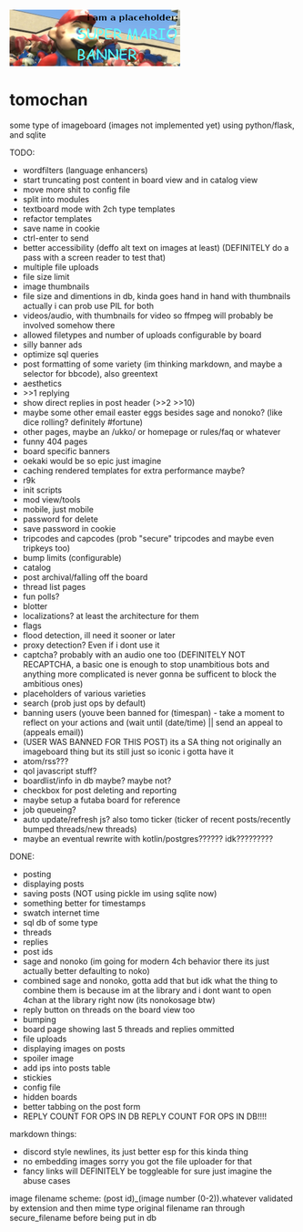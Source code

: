 ![silly mario banner that says "i am a placeholder: SUPER MARIO BANNER" and the picture is a bunch of fucked up marios in gm_construct](static/banners/placeholderbanner.png)
# tomochan

some type of imageboard (images not implemented yet) using python/flask, and sqlite

TODO:
- wordfilters (language enhancers)
- start truncating post content in board view and in catalog view
- move more shit to config file
- split into modules
- textboard mode with 2ch type templates
- refactor templates
- save name in cookie
- ctrl-enter to send
- better accessibility (deffo alt text on images at least) (DEFINITELY do a pass with a screen reader to test that)
- multiple file uploads
- file size limit
- image thumbnails
- file size and dimentions in db, kinda goes hand in hand with thumbnails actually i can prob use PIL for both
- videos/audio, with thumbnails for video so ffmpeg will probably be involved somehow there
- allowed filetypes and number of uploads configurable by board
- silly banner ads
- optimize sql queries
- post formatting of some variety (im thinking markdown, and maybe a selector for bbcode), also greentext
- aesthetics
- \>\>1 replying
- show direct replies in post header (\>\>2 \>\>10)
- maybe some other email easter eggs besides sage and nonoko? (like dice rolling? definitely #fortune)
- other pages, maybe an /ukko/ or homepage or rules/faq or whatever
- funny 404 pages
- board specific banners
- oekaki would be so epic just imagine
- caching rendered templates for extra performance maybe?
- r9k
- init scripts
- mod view/tools
- mobile, just mobile
- password for delete
- save password in cookie
- tripcodes and capcodes (prob "secure" tripcodes and maybe even tripkeys too)
- bump limits (configurable)
- catalog
- post archival/falling off the board
- thread list pages
- fun polls?
- blotter
- localizations? at least the architecture for them
- flags
- flood detection, ill need it sooner or later
- proxy detection? Even if i dont use it
- captcha? probably with an audio one too (DEFINITELY NOT RECAPTCHA, a basic one is enough to stop unambitious bots and anything more complicated is never gonna be sufficent to block the ambitious ones)
- placeholders of various varieties
- search (prob just ops by default)
- banning users (youve been banned for (timespan) - take a moment to reflect on your actions and (wait until (date/time) || send an appeal to (appeals email))
- (USER WAS BANNED FOR THIS POST) its a SA thing not originally an imageboard thing but its still just so iconic i gotta have it
- atom/rss???
- qol javascript stuff?
- boardlist/info in db maybe? maybe not?
- checkbox for post deleting and reporting
- maybe setup a futaba board for reference
- job queueing?
- auto update/refresh js? also tomo ticker (ticker of recent posts/recently bumped threads/new threads)
- maybe an eventual rewrite with kotlin/postgres?????? idk?????????

DONE:
- posting
- displaying posts
- saving posts (NOT using pickle im using sqlite now)
- something better for timestamps
- swatch internet time
- sql db of some type
- threads
- replies
- post ids
- sage and nonoko (im going for modern 4ch behavior there its just actually better defaulting to noko)
- combined sage and nonoko, gotta add that but idk what the thing to combine them is because im at the library and i dont want to open 4chan at the library right now (its nonokosage btw)
- reply button on threads on the board view too
- bumping
- board page showing last 5 threads and replies ommitted
- file uploads
- displaying images on posts
- spoiler image
- add ips into posts table
- stickies
- config file
- hidden boards
- better tabbing on the post form
- REPLY COUNT FOR OPS IN DB REPLY COUNT FOR OPS IN DB!!!!


markdown things:
- discord style newlines, its just better esp for this kinda thing
- no embedding images sorry you got the file uploader for that
- fancy links will DEFINITELY be toggleable for sure just imagine the abuse cases

image filename scheme:
(post id)_(image number (0-2)).whatever
validated by extension and then mime type
original filename ran through secure_filename before being put in db
